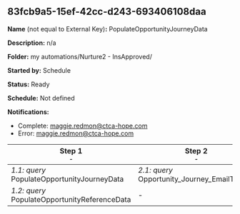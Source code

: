 ## 83fcb9a5-15ef-42cc-d243-693406108daa

**Name** (not equal to External Key)**:** PopulateOpportunityJourneyData

**Description:** n/a

**Folder:** my automations/Nurture2 - InsApproved/

**Started by:** Schedule

**Status:** Ready

**Schedule:** Not defined

**Notifications:**

* Complete: maggie.redmon@ctca-hope.com
* Error: maggie.redmon@ctca-hope.com

| Step 1<br>_<small>-</small>_ | Step 2<br>_<small>-</small>_ |
| --- | --- |
| _1.1: query_<br>PopulateOpportunityJourneyData | _2.1: query_<br>Opportunity_Journey_EmailTesting |
| _1.2: query_<br>PopulateOpportunityReferenceData | - |
